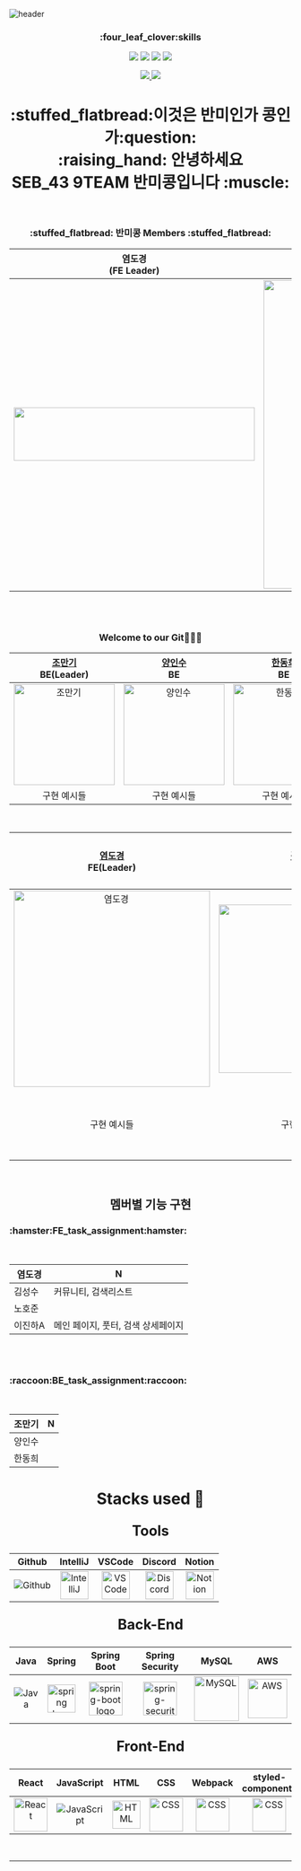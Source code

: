![header](https://capsule-render.vercel.app/api?type=waving&color=auto&height=300&section=header&text=반미콩%20&fontSize=75)

<div align="center">
	<h3>:four_leaf_clover:skills</h3>
	<img src="https://img.shields.io/badge/Javascript-F7DF1E?style=flat&logo=Javascript&logoColor=white" />
	<img src="https://img.shields.io/badge/HTML5-E34F26?style=flat&logo=HTML5&logoColor=white" />
	<img src="https://img.shields.io/badge/CSS3-1572B6?style=flat&logo=CSS3&logoColor=white" />
	<img src="https://img.shields.io/badge/React-61DAFB?style=flat&logo=React&logoColor=white"/>
</div>

<p align='center'>
  <a href="https://github.com/codestates-seb/seb43_main_009/issues">
    <img src="https://img.shields.io/badge/IDEA%20ISSUE%20-%23F7DF1E.svg?&style=for-the-badge&&logoColor=white"/>
  </a>
  
  <a href="#demo">
    <img src="https://img.shields.io/badge/DEMO%20(not%20yet)%20-%234FC08D.svg?&style=for-the-badge&&logoColor=white"/>
  </a>
</p>

<div align="center">
<h1>:stuffed_flatbread:이것은 반미인가 콩인가:question: <br>:raising_hand: 안녕하세요  <br> SEB_43 9TEAM 반미콩입니다 :muscle:</h1>
</div>

<br>

<div align="center">
<h3>:stuffed_flatbread: 반미콩 Members :stuffed_flatbread:</h3>

|염도경<br>(FE Leader)|김성수<br>(FE)|노호준<br>(FE)|이진하A<br>(FE)|조만기<br>(BE Leader)|양인수<br>(BE)|한동희<br>(BE)|
|---|---|---|---|---|---|---|
|<img width="430px" height="95px" src="https://user-images.githubusercontent.com/82639552/235307158-1cb6146d-53a1-4c06-9f8e-9ab3b6557199.jpg"/>|<img width="550px" src="https://user-images.githubusercontent.com/82639552/235307301-f1f52c06-781b-43ff-9493-d9e69c7ea118.jpg"/>|<img width="550px" src="https://user-images.githubusercontent.com/82639552/235307316-087601a2-bf93-4bf3-a7b1-b128243ef242.jpg"/>|<img width="550px" src="https://user-images.githubusercontent.com/82639552/235307329-5a37c265-ec9d-4a63-acd3-e3d5f69068b0.jpg"/>|<img width="430px" src="https://user-images.githubusercontent.com/82639552/235307385-877084c4-1a4d-4b61-9c2c-eec712e6bb3e.jpg"/>|<img width="500px" src="https://user-images.githubusercontent.com/82639552/235307351-71145bf5-c902-434b-90e3-9563385b9c71.jpg"/>|<img width="500px" src="https://user-images.githubusercontent.com/82639552/235307360-cd8e5f1d-ee0c-4295-bad2-278d072ccd5e.jpg"/>|
  

</div>


<br>
<br>

<div align="center">
    <h3>Welcome to our Git👨‍👦‍👦</h3>
<table>
  <thead>
    <tr>
      <th align="center"> <a href="https://github.com/Sniij"> 조만기 </a> <br/>BE(Leader)</th>
      <th align="center"> <a href="https://github.com/insooY"> 양인수 </a> <br/>BE</th>
      <th align="center"> <a href="https://github.com/Sniij"> 한동희 </a> <br/>BE</th>
    </tr>
  </thead>
  <tbody>
    <tr>
      <td align="center"><img src="https://avatars.githubusercontent.com/u/120099321?v=4" alt="조만기" width="180"></td>
      <td align="center"><img src="https://avatars.githubusercontent.com/u/120349578?v=4" alt="양인수" width="180"></td>
      <td align="center"><img src="https://avatars.githubusercontent.com/u/119929608?v=4" alt="한동희" width="180"></td>
    </tr>
    <tr>
      <td align="center">구현 예시들</td>
      <td align="center">구현 예시들</td>
      <td align="center">구현 예시들</td>
    </tr>
  </tbody>
</table>

<br>

<table>
  <thead>
    <tr>
      <th align="center"> <a href="https://github.com/yeomdogyeong"> 염도경 </a> <br/>FE(Leader)</th>
      <th align="center"> <a href="https://github.com/ggggggggithub"> 김성수 </a> <br/>FE</th>
      <th align="center"> <a href="https://github.com/nowaveosu"> 노호준 </a> <br/>FE</th>
      <th align="center"> <a href="https://github.com/wlsljh0516"> 이진하 </a> <br/>FE</th>
    </tr>
  </thead>
  <tbody>
    <tr>
      <td align="center"><img src="https://avatars.githubusercontent.com/u/82639552?v=4" alt="염도경" width="350"></td>
      <td align="center"><img src="https://cdn.pixabay.com/photo/2014/10/04/22/29/monkey-474147_960_720.png" alt="김성수" width="300"></td>
      <td align="center"><img src="https://avatars.githubusercontent.com/u/82007474?v=4" alt="노호준" style="max-width: 100%"></td>
      <td align="center"><img src="https://avatars.githubusercontent.com/u/66173718?v=4" alt="이진하" style="max-width: 100%"></td>
    </tr>
    <tr>
      <td align="center">구현 예시들</td>
      <td align="center">구현 예시들</td>
      <td align="center">구현 예시들</td>
      <td align="center">구현 예시들</td>
    </tr>
  </tbody>
</table>

</div>

<br>

<div align="center">

 <h2>멤버별 기능 구현</h2>
</div>

<h3>:hamster:FE_task_assignment:hamster:</h3>
<br>
  
|염도경|N|
|---|---|
|김성수|커뮤니티, 검색리스트|
|노호준||
|이진하A|메인 페이지, 풋터, 검색 상세페이지|

<br><br>


<h3>:raccoon:BE_task_assignment:raccoon:</h3>
<br>

|조만기|N|
|---|---|
|양인수||
|한동희||

  </div>
  
<div align="center">
  
<div align="center">
    <h1>Stacks used 🛒</h1>
    <p style="font-weight: bold; font-size:25px">Tools</p>
<table>
  <thead>
    <tr>
      <th align="center"> Github </th>
      <th align="center"> IntelliJ </th>
      <th align="center"> VSCode </th>
      <th align="center"> Discord </th>
      <th align="center"> Notion </th>
    </tr>
  </thead>
  <tbody>
    <tr>
      <td align="center"> <img alt="Github" src="https://simpleicons.org/icons/github.svg" style="max-width: 100%"/> </td>
      <td align="center"> <img alt="IntelliJ" src="https://simpleicons.org/icons/intellijidea.svg" width="50" > </td>
      <td align="center"> <img alt="VSCode" src="https://simpleicons.org/icons/visualstudiocode.svg" width="50"> </td>
      <td align="center"> <img alt="Discord" src="https://simpleicons.org/icons/discord.svg" width="50"></td>
      <td align="center"> <img alt="Notion" src="https://simpleicons.org/icons/notion.svg" width="50"> </td>
    </tr>
  </tbody>
</table>
    <p style="font-weight: bold; font-size:25px">Back-End</p>
<table>
  <thead>
    <tr>
      <th align="center"> Java </th>
      <th align="center"> Spring </th>
      <th align="center"> Spring Boot </th>
      <th align="center"> Spring Security </th>
      <th align="center"> MySQL </th>
      <th align="center"> AWS </th>
    </tr>
  </thead>
  <tbody>
    <tr>
      <td align="center"> <img  alt="Java" src="https://techstack-generator.vercel.app/java-icon.svg" style="max-width: 100%"/> </td>
      <td align="center"> <img alt="spring logo" src="https://simpleicons.org/icons/spring.svg" width="50" > </td>
      <td align="center"> <img alt="spring-boot logo" src="https://simpleicons.org/icons/springboot.svg" width="60"> </td>
      <td align="center"> <img alt="spring-security logo" src="https://simpleicons.org/icons/springsecurity.svg" width="60"></td>
      <td align="center"> <img alt="MySQL" src="https://simpleicons.org/icons/mysql.svg" width="80"> </td>
      <td align="center"> <img alt="AWS" src="https://simpleicons.org/icons/amazonaws.svg" width="70"> </td>
    </tr>
  </tbody>
</table>
    <p style="font-weight: bold; font-size:25px">Front-End</p>
<table>
  <thead>
    <tr>
      <th align="center"> React </th>
      <th align="center"> JavaScript </th>
      <th align="center"> HTML </th>
      <th align="center"> CSS </th>
        <th align="center"> Webpack </th>
	 <th align="center"> styled-components </th>
	 <th align="center"> Redux </th>
    </tr>
  </thead>
  <tbody>
    <tr>      
      <td align="center"> <img alt="React" src="https://simpleicons.org/icons/react.svg" width="60"></td>
      <td align="center"> <img alt="JavaScript" src="https://simpleicons.org/icons/javascript.svg" style="max-width: 100%"/> </td>
      <td align="center"> <img alt="HTML" src="https://simpleicons.org/icons/html5.svg" width="50" > </td>
      <td align="center"> <img alt="CSS" src="https://simpleicons.org/icons/css3.svg" width="60"> </td>
      <td align="center"> <img alt="CSS" src="https://simpleicons.org/icons/webpack.svg" width="60"> </td>
       <td align="center"> <img alt="CSS" src="https://simpleicons.org/icons/styledcomponents.svg" width="60"> </td>
        <td align="center"> <img alt="CSS" src="https://simpleicons.org/icons/redux.svg" width="60"> </td>
    </tr>
  </tbody>
</table>

</div>

<br>

---
<br>


